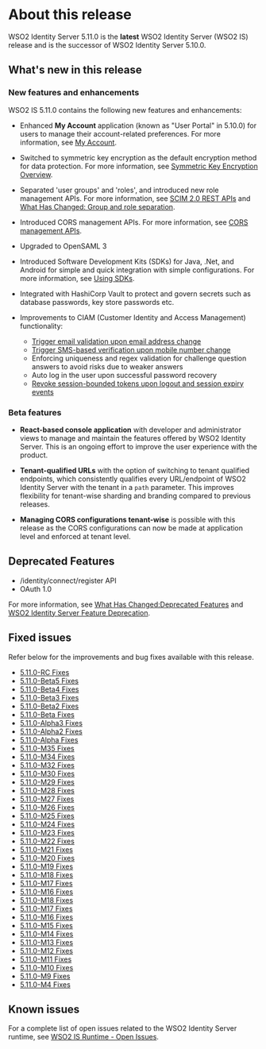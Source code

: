 # About this release

WSO2 Identity Server 5.11.0 is the **latest** WSO2 Identity Server (WSO2 IS) release and is the successor of WSO2 Identity Server 5.10.0. 

## What's new in this release

### New features and enhancements

WSO2 IS 5.11.0 contains the following new features and enhancements:

- Enhanced **My Account** application (known as "User Portal" in 5.10.0) for users to manage their account-related preferences. For more information, see [My Account](../../learn/my-account).

- Switched to symmetric key encryption as the default encryption method for data protection. For more information, see [Symmetric Key Encryption Overview](../../administer/symmetric-overview).

- Separated 'user groups' and 'roles', and introduced new role management APIs. For more information, see [SCIM 2.0 REST APIs](../../develop/scim2-rest-apis) and [What Has Changed: Group and role separation](../../setup/migrating-what-has-changed/#group-and-role-separation).

- Introduced CORS management APIs. For more information, see [CORS management APIs](../../develop/cors-rest-api).

- Upgraded to OpenSAML 3

- Introduced Software Development Kits (SDKs) for Java, .Net, and Android for simple and quick integration with simple configurations. For more information, see [Using SDKs](../../develop/sdk-overview).

- Integrated with HashiCorp Vault to protect and govern secrets such as database passwords, key store passwords etc.

- Improvements to CIAM (Customer Identity and Access Management) functionality:
    - [Trigger email validation upon email address change](../../develop/enable-email-account-verification-for-an-updated-email-address)
    - [Trigger SMS-based verification upon mobile number change](../../develop/enable-verification-for-updated-mobile-number)
    - Enforcing uniqueness and regex validation for challenge question answers to avoid risks due to weaker answers 
    - Auto log in the user upon successful password recovery
    - [Revoke session-bounded tokens upon logout and session expiry events](../../setup/migrating-what-has-changed/#revoke-access-tokens-on-logoutsession-expiry)

### Beta features

- **React-based console application** with developer and administrator views to manage and maintain the features offered by WSO2 Identity Server. This is an ongoing effort to improve the user experience with the product.

- **Tenant-qualified URLs** with the option of switching to tenant qualified endpoints, which consistently qualifies every URL/endpoint of WSO2 Identity Server with the tenant in a `path` parameter. This improves flexibility for tenant-wise sharding and branding compared to previous releases.

- **Managing CORS configurations tenant-wise** is possible with this release as the CORS configurations can now be made at application level and enforced at tenant level. 


## Deprecated Features

- /identity/connect/register API
- OAuth 1.0

For more information, see [What Has Changed:Deprecated Features](../../setup/migrating-what-has-changed/#deprecated-features) and [WSO2 Identity Server Feature Deprecation](../../setup/wso2-identity-server-feature-deprecation/).

## Fixed issues

Refer below for the improvements and bug fixes available with this
release.

* [5.11.0-RC Fixes](https://github.com/wso2/product-is/milestone/110?closed=1)
* [5.11.0-Beta5 Fixes](https://github.com/wso2/product-is/milestone/154?closed=1)
* [5.11.0-Beta4 Fixes](https://github.com/wso2/product-is/milestone/147?closed=1)
* [5.11.0-Beta3 Fixes](https://github.com/wso2/product-is/milestone/146?closed=1)
* [5.11.0-Beta2 Fixes](https://github.com/wso2/product-is/milestone/145?closed=1)
* [5.11.0-Beta Fixes](https://github.com/wso2/product-is/milestone/139?closed=1)
* [5.11.0-Alpha3 Fixes](https://github.com/wso2/product-is/milestone/148?closed=1)
* [5.11.0-Alpha2 Fixes](https://github.com/wso2/product-is/milestone/144?closed=1)
* [5.11.0-Alpha Fixes](https://github.com/wso2/product-is/milestone/131?closed=1)
* [5.11.0-M35 Fixes](https://github.com/wso2/product-is/milestone/143?closed=1)
* [5.11.0-M34 Fixes](https://github.com/wso2/product-is/milestone/142?closed=1)
* [5.11.0-M32 Fixes](https://github.com/wso2/product-is/milestone/140?closed=1)
* [5.11.0-M30 Fixes](https://github.com/wso2/product-is/milestone/138?closed=1)
* [5.11.0-M29 Fixes](https://github.com/wso2/product-is/milestone/137?closed=1)
* [5.11.0-M28 Fixes](https://github.com/wso2/product-is/milestone/130?closed=1)
* [5.11.0-M27 Fixes](https://github.com/wso2/product-is/milestone/129?closed=1)
* [5.11.0-M26 Fixes](https://github.com/wso2/product-is/milestone/128?closed=1)
* [5.11.0-M25 Fixes](https://github.com/wso2/product-is/milestone/127?closed=1)
* [5.11.0-M24 Fixes](https://github.com/wso2/product-is/milestone/126?closed=1)
* [5.11.0-M23 Fixes](https://github.com/wso2/product-is/milestone/125?closed=1)
* [5.11.0-M22 Fixes](https://github.com/wso2/product-is/milestone/124?closed=1)
* [5.11.0-M21 Fixes](https://github.com/wso2/product-is/milestone/123?closed=1)
* [5.11.0-M20 Fixes](https://github.com/wso2/product-is/milestone/122?closed=1)
* [5.11.0-M19 Fixes](https://github.com/wso2/product-is/milestone/121?closed=1)
* [5.11.0-M18 Fixes](https://github.com/wso2/product-is/milestone/120?closed=1)
* [5.11.0-M17 Fixes](https://github.com/wso2/product-is/milestone/119?closed=1)
* [5.11.0-M16 Fixes](https://github.com/wso2/product-is/milestone/118?closed=1)
* [5.11.0-M18 Fixes](https://github.com/wso2/product-is/milestone/120?closed=1)
* [5.11.0-M17 Fixes](https://github.com/wso2/product-is/milestone/119?closed=1)
* [5.11.0-M16 Fixes](https://github.com/wso2/product-is/milestone/118?closed=1)
* [5.11.0-M15 Fixes](https://github.com/wso2/product-is/milestone/117?closed=1)
* [5.11.0-M14 Fixes](https://github.com/wso2/product-is/milestone/116?closed=1)
* [5.11.0-M13 Fixes](https://github.com/wso2/product-is/milestone/115?closed=1)
* [5.11.0-M12 Fixes](https://github.com/wso2/product-is/milestone/114?closed=1)
* [5.11.0-M11 Fixes](https://github.com/wso2/product-is/milestone/113?closed=1)
* [5.11.0-M10 Fixes](https://github.com/wso2/product-is/milestone/112?closed=1)
* [5.11.0-M9 Fixes](https://github.com/wso2/product-is/milestone/111?closed=1)
* [5.11.0-M4 Fixes](https://github.com/wso2/product-is/milestone/133?closed=1)


## Known issues

For a complete list of open issues related to the WSO2 Identity Server runtime, see [WSO2 IS Runtime - Open Issues](https://github.com/wso2/product-is/issues).
